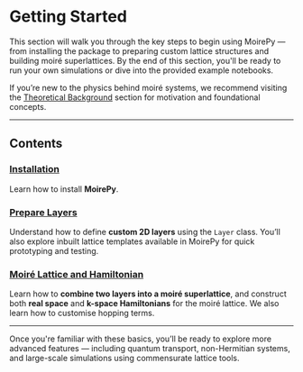 # Getting Started

This section will walk you through the key steps to begin using MoirePy — from installing the package to preparing custom lattice structures and building moiré superlattices. By the end of this section, you'll be ready to run your own simulations or dive into the provided example notebooks.

If you’re new to the physics behind moiré systems, we recommend visiting the [Theoretical Background](../theory/theory_intro.md) section for motivation and foundational concepts.

---

## Contents

### [Installation](installation.md)
Learn how to install **MoirePy**.

### [Prepare Layers](prepare_layers.md)
Understand how to define **custom 2D layers** using the `Layer` class. You’ll also explore inbuilt lattice templates available in MoirePy for quick prototyping and testing.

### [Moiré Lattice and Hamiltonian](moire_lattice_and_hamiltonian.md)
Learn how to **combine two layers into a moiré superlattice**, and construct both **real space** and **k-space Hamiltonians** for the moiré lattice. We also learn how to customise hopping terms.

---

Once you're familiar with these basics, you’ll be ready to explore more advanced features — including quantum transport, non-Hermitian systems, and large-scale simulations using commensurate lattice tools.

